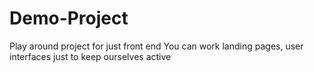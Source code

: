 # Demo-Project
Play around project for just front end 
You can work landing pages, user interfaces just to keep ourselves active
